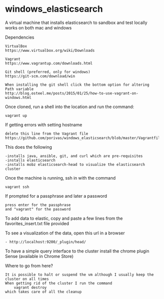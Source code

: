 # windows_elasticsearch

A virtual machine that installs elasticsearch to sandbox and test locally
works on both mac and windows

Dependencies
	
	VirtualBox 
	https://www.virtualbox.org/wiki/Downloads

	Vagrant 
	https://www.vagrantup.com/downloads.html

	Git shell (preferred, only for windows) 
	https://git-scm.com/download/win

	When installing the git shell click the bottom option for altering Path variable
	http://blog.osteel.me/posts/2015/01/25/how-to-use-vagrant-on-windows.html

Once cloned, run a shell into the location and run the command:
	
	vagrant up

If getting errors with setting hostname
	
	delete this line from the Vagrant file
	https://github.com/porivas/windows_elasticsearch/blob/master/Vagrantfile#L17

This does the following
	
	-installs java, ansible, git, and curl which are pre-requisites
	-installs elasticsearch
	-installs mobz elasticsearch-head to visualize the elasticsearch cluster

Once the machine is running, ssh in with the command
	
	vagrant ssh

If prompted for a passphrase and later a password

	press enter for the passphrase
	and "vagrant" for the password

To add data to elastic, copy and paste a few lines from the favorites_insert.txt file provided

To see a visualization of the data, open this url in a browser
	
	- http://localhost:9200/_plugin/head/

To have a simple query interface to the cluster install the chrome plugin Sense (available in Chrome Store)

Where to go from here?
	
	It is possible to halt or suspend the vm although I usually keep the cluster on all times
	When getting rid of the cluster I run the command 
		vagrant destroy 
	which takes care of all the cleanup